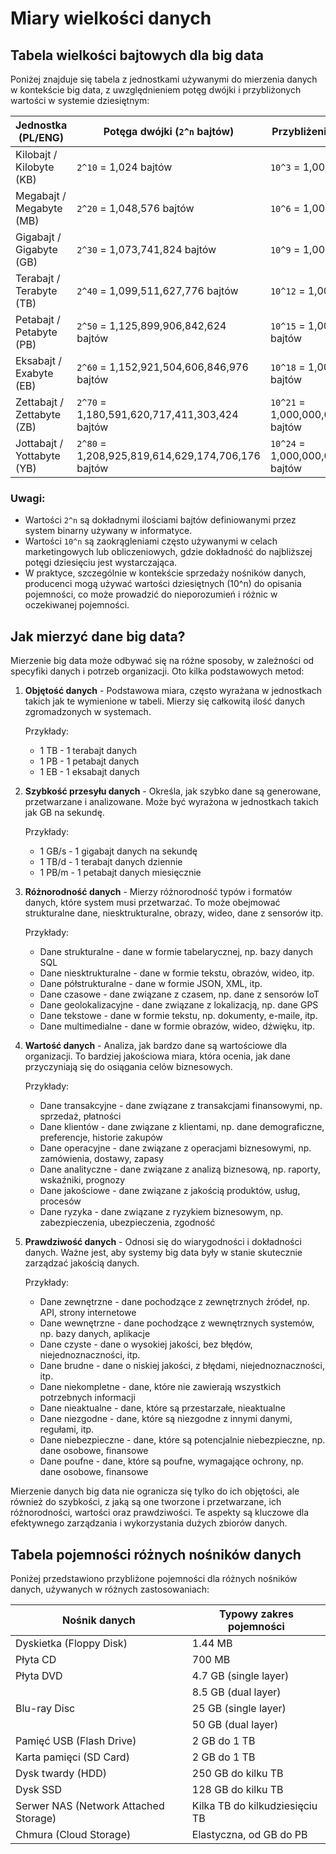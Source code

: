 # Miary wielkości danych



## Tabela wielkości bajtowych dla big data

Poniżej znajduje się tabela z jednostkami używanymi do mierzenia danych w kontekście big data, z uwzględnieniem potęg dwójki i przybliżonych wartości w systemie dziesiętnym:

| Jednostka (PL/ENG)        | Potęga dwójki (`2^n` bajtów) | Przybliżenie dziesiętne (`10^n` bajtów) | Nazwa w przybliżeniu        |
|---------------------------|------------------------------|-----------------------------------------|-----------------------------|
| Kilobajt / Kilobyte (KB)  | `2^10` = 1,024 bajtów       | `10^3` = 1,000 bajtów                   | Tysiąc bajtów               |
| Megabajt / Megabyte (MB)  | `2^20` = 1,048,576 bajtów   | `10^6` = 1,000,000 bajtów               | Milion bajtów               |
| Gigabajt / Gigabyte (GB)  | `2^30` = 1,073,741,824 bajtów | `10^9` = 1,000,000,000 bajtów         | Miliard bajtów              |
| Terabajt / Terabyte (TB)  | `2^40` = 1,099,511,627,776 bajtów | `10^12` = 1,000,000,000,000 bajtów   | Bilion bajtów               |
| Petabajt / Petabyte (PB)  | `2^50` = 1,125,899,906,842,624 bajtów | `10^15` = 1,000,000,000,000,000 bajtów | Biliard bajtów            |
| Eksabajt / Exabyte (EB)   | `2^60` = 1,152,921,504,606,846,976 bajtów | `10^18` = 1,000,000,000,000,000,000 bajtów | Trylion bajtów          |
| Zettabajt / Zettabyte (ZB)| `2^70` = 1,180,591,620,717,411,303,424 bajtów | `10^21` = 1,000,000,000,000,000,000,000 bajtów | Tryliard bajtów       |
| Jottabajt / Yottabyte (YB)| `2^80` = 1,208,925,819,614,629,174,706,176 bajtów | `10^24` = 1,000,000,000,000,000,000,000,000 bajtów | Kwadrylion bajtów   |

### Uwagi:

- Wartości `2^n` są dokładnymi ilościami bajtów definiowanymi przez system binarny używany w informatyce.
- Wartości `10^n` są zaokrągleniami często używanymi w celach marketingowych lub obliczeniowych, gdzie dokładność do najbliższej potęgi dziesięciu jest wystarczająca.
- W praktyce, szczególnie w kontekście sprzedaży nośników danych, producenci mogą używać wartości dziesiętnych (10^n) do opisania pojemności, co może prowadzić do nieporozumień i różnic w oczekiwanej pojemności.


## Jak mierzyć dane big data?

Mierzenie big data może odbywać się na różne sposoby, w zależności od specyfiki danych i potrzeb organizacji. Oto kilka podstawowych metod:

1. **Objętość danych** - Podstawowa miara, często wyrażana w jednostkach takich jak te wymienione w tabeli. Mierzy się całkowitą ilość danych zgromadzonych w systemach.

    Przykłady:
    - 1 TB - 1 terabajt danych
    - 1 PB - 1 petabajt danych
    - 1 EB - 1 eksabajt danych


2. **Szybkość przesyłu danych** - Określa, jak szybko dane są generowane, przetwarzane i analizowane. Może być wyrażona w jednostkach takich jak GB na sekundę.

    Przykłady:
    - 1 GB/s - 1 gigabajt danych na sekundę
    - 1 TB/d - 1 terabajt danych dziennie
    - 1 PB/m - 1 petabajt danych miesięcznie


3. **Różnorodność danych** - Mierzy różnorodność typów i formatów danych, które system musi przetwarzać. To może obejmować strukturalne dane, niesktrukturalne, obrazy, wideo, dane z sensorów itp.

    Przykłady:
    - Dane strukturalne - dane w formie tabelarycznej, np. bazy danych SQL
    - Dane niesktrukturalne - dane w formie tekstu, obrazów, wideo, itp.
    - Dane półstrukturalne - dane w formie JSON, XML, itp.
    - Dane czasowe - dane związane z czasem, np. dane z sensorów IoT
    - Dane geolokalizacyjne - dane związane z lokalizacją, np. dane GPS
    - Dane tekstowe - dane w formie tekstu, np. dokumenty, e-maile, itp.
    - Dane multimedialne - dane w formie obrazów, wideo, dźwięku, itp.


4. **Wartość danych** - Analiza, jak bardzo dane są wartościowe dla organizacji. To bardziej jakościowa miara, która ocenia, jak dane przyczyniają się do osiągania celów biznesowych.

    Przykłady:
    - Dane transakcyjne - dane związane z transakcjami finansowymi, np. sprzedaż, płatności
    - Dane klientów - dane związane z klientami, np. dane demograficzne, preferencje, historie zakupów
    - Dane operacyjne - dane związane z operacjami biznesowymi, np. zamówienia, dostawy, zapasy
    - Dane analityczne - dane związane z analizą biznesową, np. raporty, wskaźniki, prognozy
    - Dane jakościowe - dane związane z jakością produktów, usług, procesów
    - Dane ryzyka - dane związane z ryzykiem biznesowym, np. zabezpieczenia, ubezpieczenia, zgodność


5. **Prawdziwość danych** - Odnosi się do wiarygodności i dokładności danych. Ważne jest, aby systemy big data były w stanie skutecznie zarządzać jakością danych.

    Przykłady:
    - Dane zewnętrzne - dane pochodzące z zewnętrznych źródeł, np. API, strony internetowe
    - Dane wewnętrzne - dane pochodzące z wewnętrznych systemów, np. bazy danych, aplikacje
    - Dane czyste - dane o wysokiej jakości, bez błędów, niejednoznaczności, itp.
    - Dane brudne - dane o niskiej jakości, z błędami, niejednoznaczności, itp.
    - Dane niekompletne - dane, które nie zawierają wszystkich potrzebnych informacji
    - Dane nieaktualne - dane, które są przestarzałe, nieaktualne
    - Dane niezgodne - dane, które są niezgodne z innymi danymi, regułami, itp.
    - Dane niebezpieczne - dane, które są potencjalnie niebezpieczne, np. dane osobowe, finansowe
    - Dane poufne - dane, które są poufne, wymagające ochrony, np. dane osobowe, finansowe

Mierzenie danych big data nie ogranicza się tylko do ich objętości, ale również do szybkości, 
z jaką są one tworzone i przetwarzane, ich różnorodności, wartości oraz prawdziwości.
Te aspekty są kluczowe dla efektywnego zarządzania i wykorzystania dużych zbiorów danych.


## Tabela pojemności różnych nośników danych

Poniżej przedstawiono przybliżone pojemności dla różnych nośników danych, używanych w różnych zastosowaniach:

| Nośnik danych                             | Typowy zakres pojemności    |
|-------------------------------------------|-----------------------------|
| Dyskietka (Floppy Disk)                   | 1.44 MB                     |
| Płyta CD                                  | 700 MB                      |
| Płyta DVD                                 | 4.7 GB (single layer)       |
|                                           | 8.5 GB (dual layer)         |
| Blu-ray Disc                              | 25 GB (single layer)        |
|                                           | 50 GB (dual layer)          |
| Pamięć USB (Flash Drive)                  | 2 GB do 1 TB                |
| Karta pamięci (SD Card)                   | 2 GB do 1 TB                |
| Dysk twardy (HDD)                         | 250 GB do kilku TB          |
| Dysk SSD                                  | 128 GB do kilku TB          |
| Serwer NAS (Network Attached Storage)     | Kilka TB do kilkudziesięciu TB |
| Chmura (Cloud Storage)                    | Elastyczna, od GB do PB     |
